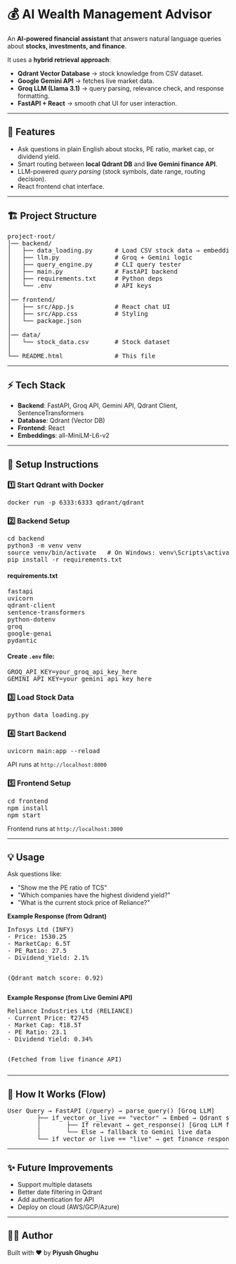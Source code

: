 <!DOCTYPE html>
<html lang="en">
<head>
  <meta charset="UTF-8">
  
</head>
<body>

<h1>💰 AI Wealth Management Advisor</h1>
<p>
  An <strong>AI-powered financial assistant</strong> that answers natural language queries about
  <strong>stocks, investments, and finance</strong>.  
</p>
<p>
It uses a <strong>hybrid retrieval approach</strong>:
<ul>
  <li><strong>Qdrant Vector Database</strong> → stock knowledge from CSV dataset.</li>
  <li><strong>Google Gemini API</strong> → fetches live market data.</li>
  <li><strong>Groq LLM (Llama 3.1)</strong> → query parsing, relevance check, and response formatting.</li>
  <li><strong>FastAPI + React</strong> → smooth chat UI for user interaction.</li>
</ul>
</p>

<hr>

<h2>🚀 Features</h2>
<ul>
  <li>Ask questions in plain English about stocks, PE ratio, market cap, or dividend yield.</li>
  <li>Smart routing between <strong>local Qdrant DB</strong> and <strong>live Gemini finance API</strong>.</li>
  <li>LLM-powered <em>query parsing</em> (stock symbols, date range, routing decision).</li>
  <li>React frontend chat interface.</li>
</ul>

<hr>

<h2>🏗️ Project Structure</h2>
<pre>
project-root/
│── backend/
│   ├── data_loading.py      # Load CSV stock data → embeddings → Qdrant
│   ├── llm.py               # Groq + Gemini logic
│   ├── query_engine.py      # CLI query tester
│   ├── main.py              # FastAPI backend
│   ├── requirements.txt     # Python deps
│   └── .env                 # API keys
│
│── frontend/
│   ├── src/App.js           # React chat UI
│   ├── src/App.css          # Styling
│   └── package.json
│
│── data/
│   └── stock_data.csv       # Stock dataset
│
└── README.html              # This file
</pre>

<hr>

<h2>⚡ Tech Stack</h2>
<ul>
  <li><strong>Backend</strong>: FastAPI, Groq API, Gemini API, Qdrant Client, SentenceTransformers</li>
  <li><strong>Database</strong>: Qdrant (Vector DB)</li>
  <li><strong>Frontend</strong>: React</li>
  <li><strong>Embeddings</strong>: all-MiniLM-L6-v2</li>
</ul>

<hr>

<h2>🔑 Setup Instructions</h2>

<h3>1️⃣ Start Qdrant with Docker</h3>
<pre>docker run -p 6333:6333 qdrant/qdrant</pre>

<h3>2️⃣ Backend Setup</h3>
<pre>
cd backend
python3 -m venv venv
source venv/bin/activate   # On Windows: venv\Scripts\activate
pip install -r requirements.txt
</pre>

<h4>requirements.txt</h4>
<pre>
fastapi
uvicorn
qdrant-client
sentence-transformers
python-dotenv
groq
google-genai
pydantic
</pre>

<h4>Create <code>.env</code> file:</h4>
<pre>
GROQ_API_KEY=your_groq_api_key_here
GEMINI_API_KEY=your_gemini_api_key_here
</pre>

<h3>3️⃣ Load Stock Data</h3>
<pre>python data_loading.py</pre>

<h3>4️⃣ Start Backend</h3>
<pre>uvicorn main:app --reload</pre>
<p>API runs at <code>http://localhost:8000</code></p>

<h3>5️⃣ Frontend Setup</h3>
<pre>
cd frontend
npm install
npm start
</pre>
<p>Frontend runs at <code>http://localhost:3000</code></p>

<hr>

<h2>💡 Usage</h2>
<p>Ask questions like:</p>
<ul>
  <li>"Show me the PE ratio of TCS"</li>
  <li>"Which companies have the highest dividend yield?"</li>
  <li>"What is the current stock price of Reliance?"</li>
</ul>

<div class="box">
  <strong>Example Response (from Qdrant)</strong>
  <pre>
Infosys Ltd (INFY)
- Price: 1530.25
- MarketCap: 6.5T
- PE_Ratio: 27.5
- Dividend_Yield: 2.1%

(Qdrant match score: 0.92)
  </pre>
</div>

<div class="box">
  <strong>Example Response (from Live Gemini API)</strong>
  <pre>
Reliance Industries Ltd (RELIANCE)
- Current Price: ₹2745
- Market Cap: ₹18.5T
- PE Ratio: 23.1
- Dividend Yield: 0.34%

(Fetched from live finance API)
  </pre>
</div>

<hr>

<h2>🔄 How It Works (Flow)</h2>
<pre>
User Query → FastAPI (/query) → parse_query() [Groq LLM]
        ├── if_vector_or_live == "vector" → Embed → Qdrant search
        │       ├── If relevant → get_response() [Groq LLM formats payload]
        │       └── Else → fallback to Gemini live data
        └── if_vector_or_live == "live" → get_finance_response() [Gemini]
</pre>

<hr>

<h2>✨ Future Improvements</h2>
<ul>
  <li>Support multiple datasets</li>
  <li>Better date filtering in Qdrant</li>
  <li>Add authentication for API</li>
  <li>Deploy on cloud (AWS/GCP/Azure)</li>
</ul>

<hr>

<h2>👨‍💻 Author</h2>
<p>Built with ❤️ by <strong>Piyush Ghughu</strong></p>

</body>
</html>
